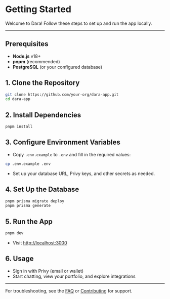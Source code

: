 # Getting Started

Welcome to Dara! Follow these steps to set up and run the app locally.

---

## Prerequisites

- **Node.js** v18+
- **pnpm** (recommended)
- **PostgreSQL** (or your configured database)

## 1. Clone the Repository
```sh
git clone https://github.com/your-org/dara-app.git
cd dara-app
```

## 2. Install Dependencies
```sh
pnpm install
```

## 3. Configure Environment Variables
- Copy `.env.example` to `.env` and fill in the required values:
```sh
cp .env.example .env
```
- Set up your database URL, Privy keys, and other secrets as needed.

## 4. Set Up the Database
```sh
pnpm prisma migrate deploy
pnpm prisma generate
```

## 5. Run the App
```sh
pnpm dev
```
- Visit [http://localhost:3000](http://localhost:3000)

## 6. Usage
- Sign in with Privy (email or wallet)
- Start chatting, view your portfolio, and explore integrations

---

For troubleshooting, see the [FAQ](./faq.md) or [Contributing](./contributing.md) for support. 